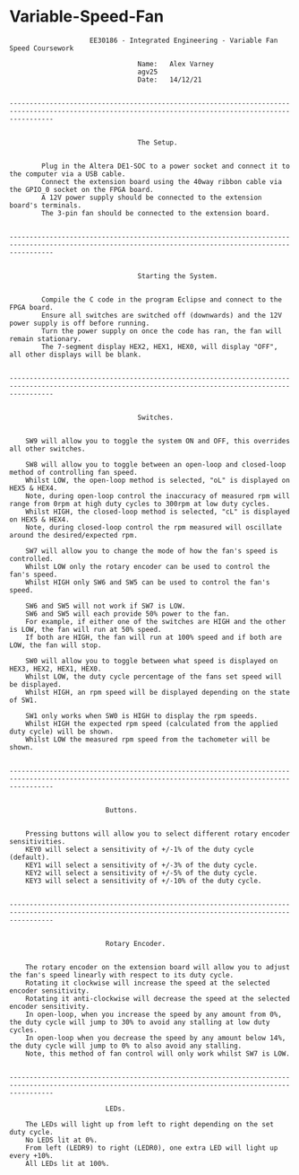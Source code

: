 # Variable-Speed-Fan

						EE30186 - Integrated Engineering - Variable Fan Speed Coursework

									Name:	Alex Varney
									agv25
									Date:	14/12/21


	-------------------------------------------------------------------------------------------------------------------------------------------------------


									The Setup.


			Plug in the Altera DE1-SOC to a power socket and connect it to the computer via a USB cable.
			Connect the extension board using the 40way ribbon cable via the GPIO_0 socket on the FPGA board.
			A 12V power supply should be connected to the extension board's terminals.
			The 3-pin fan should be connected to the extension board.


	-------------------------------------------------------------------------------------------------------------------------------------------------------


									Starting the System.


			Compile the C code in the program Eclipse and connect to the FPGA board.
			Ensure all switches are switched off (downwards) and the 12V power supply is off before running.
			Turn the power supply on once the code has ran, the fan will remain stationary.
			The 7-segment display HEX2, HEX1, HEX0, will display "OFF", all other displays will be blank. 


	-------------------------------------------------------------------------------------------------------------------------------------------------------


									Switches.


		SW9 will allow you to toggle the system ON and OFF, this overrides all other switches.

		SW8 will allow you to toggle between an open-loop and closed-loop method of controlling fan speed.
		Whilst LOW, the open-loop method is selected, "oL" is displayed on HEX5 & HEX4.
		Note, during open-loop control the inaccuracy of measured rpm will range from 0rpm at high duty cycles to 300rpm at low duty cycles.
		Whilst HIGH, the closed-loop method is selected, "cL" is displayed on HEX5 & HEX4.
		Note, during closed-loop control the rpm measured will oscillate around the desired/expected rpm. 

		SW7 will allow you to change the mode of how the fan's speed is controlled.
		Whilst LOW only the rotary encoder can be used to control the fan's speed.
		Whilst HIGH only SW6 and SW5 can be used to control the fan's speed.

		SW6 and SW5 will not work if SW7 is LOW. 
		SW6 and SW5 will each provide 50% power to the fan.
		For example, if either one of the switches are HIGH and the other is LOW, the fan will run at 50% speed.
		If both are HIGH, the fan will run at 100% speed and if both are LOW, the fan will stop.

		SW0 will allow you to toggle between what speed is displayed on HEX3, HEX2, HEX1, HEX0.
		Whilst LOW, the duty cycle percentage of the fans set speed will be displayed.
		Whilst HIGH, an rpm speed will be displayed depending on the state of SW1.

		SW1 only works when SW0 is HIGH to display the rpm speeds. 
		Whilst HIGH the expected rpm speed (calculated from the applied duty cycle) will be shown.
		Whilst LOW the measured rpm speed from the tachometer will be shown.


	-------------------------------------------------------------------------------------------------------------------------------------------------------


							Buttons.


		Pressing buttons will allow you to select different rotary encoder sensitivities.
		KEY0 will select a sensitivity of +/-1% of the duty cycle (default).
		KEY1 will select a sensitivity of +/-3% of the duty cycle.
		KEY2 will select a sensitivity of +/-5% of the duty cycle.
		KEY3 will select a sensitivity of +/-10% of the duty cycle.


	-------------------------------------------------------------------------------------------------------------------------------------------------------


							Rotary Encoder.


		The rotary encoder on the extension board will allow you to adjust the fan's speed linearly with respect to its duty cycle.
		Rotating it clockwise will increase the speed at the selected encoder sensitivity.
		Rotating it anti-clockwise will decrease the speed at the selected encoder sensitivity.
		In open-loop, when you increase the speed by any amount from 0%, the duty cycle will jump to 30% to avoid any stalling at low duty cycles.
		In open-loop when you decrease the speed by any amount below 14%, the duty cycle will jump to 0% to also avoid any stalling.
		Note, this method of fan control will only work whilst SW7 is LOW.


	-------------------------------------------------------------------------------------------------------------------------------------------------------

							LEDs.

		The LEDs will light up from left to right depending on the set duty cycle.
		No LEDS lit at 0%.
		From left (LEDR9) to right (LEDR0), one extra LED will light up every +10%.
		All LEDs lit at 100%.
